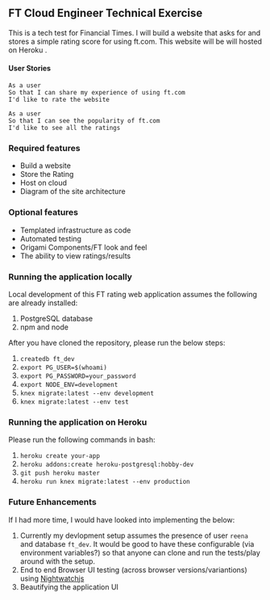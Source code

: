 ## FT Cloud Engineer Technical Exercise

This is a tech test for Financial Times. I will build a website that asks for and stores a simple rating score for using ft.com. This website will be will hosted on Heroku .

#### User Stories
```
As a user
So that I can share my experience of using ft.com
I'd like to rate the website

As a user
So that I can see the popularity of ft.com
I'd like to see all the ratings
```

### Required features

* Build a website
* Store the Rating
* Host on cloud
* Diagram of the site architecture

### Optional features

* Templated infrastructure as code
* Automated testing
* Origami Components/FT look and feel
* The ability to view ratings/results

### Running the application locally

Local development of this FT rating web application assumes the following are already installed:

1. PostgreSQL database
2. npm and node

After you have cloned the repository, please run the below steps:

1. `createdb ft_dev`
2. `export PG_USER=$(whoami)`
3. `export PG_PASSWORD=your_password`
4. `export NODE_ENV=development`
5. `knex migrate:latest --env development`
6. `knex migrate:latest --env test`

### Running the application on Heroku

Please run the following commands in bash:

1. `heroku create your-app`
2. `heroku addons:create heroku-postgresql:hobby-dev`
3. `git push heroku master`
4. `heroku run knex migrate:latest --env production`

### Future Enhancements

If I had more time, I would have looked into implementing the below:

1. Currently my devlopment setup assumes the presence of user `reena` and database `ft_dev`. It would be good to have these configurable (via environment variables?) so that anyone can clone and run the tests/play around with the setup.
2. End to end Browser UI testing (across browser versions/variantions) using [Nightwatchjs](http://nightwatchjs.org/)
3. Beautifying the application UI